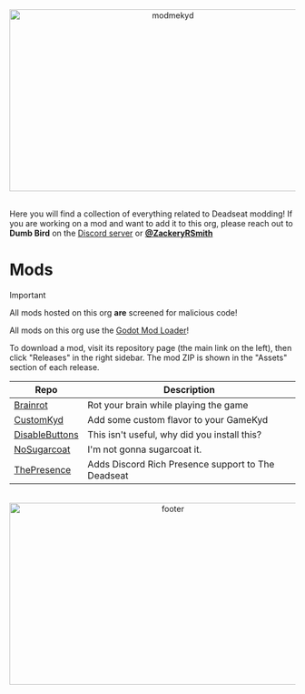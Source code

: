 <!-- HEAD -->
<div align=center>
  <img width="560" height="320" alt="modmekyd" src="https://github.com/user-attachments/assets/7a831ae5-77df-43af-adf5-4f105015f595" />
</div>
<br />

Here you will find a collection of everything related to Deadseat modding! If you are working on a mod and want to add it to this org, please reach out to **Dumb Bird** on the [Discord server](https://discord.com/invite/hnAY7DGPcS) or [**@ZackeryRSmith**](https://github.com/ZackeryRSmith)

# Mods
> [!IMPORTANT] 
> All mods hosted on this org **are** screened for malicious code!

All mods on this org use the [Godot Mod Loader](https://github.com/GodotModding/godot-mod-loader)!

To download a mod, visit its repository page (the main link on the left), then click "Releases" in the right sidebar. The mod ZIP is shown in the "Assets" section of each release.

| Repo | Description |
| --- | --- |
| [Brainrot](https://github.com/DeadseatModding/Brainrot) | Rot your brain while playing the game |
| [CustomKyd](https://github.com/DeadseatModding/CustomKyd) | Add some custom flavor to your GameKyd |
| [DisableButtons](https://github.com/DeadseatModding/DisableButtons) | This isn't useful, why did you install this? |
| [NoSugarcoat](https://github.com/DeadseatModding/NoSugarcoat) | I'm not gonna sugarcoat it. |
| [ThePresence](https://github.com/DeadseatModding/ThePresence) | Adds Discord Rich Presence support to The Deadseat |

<br />
<div align=center>
  <img width="560" height="320" alt="footer" src="https://github.com/user-attachments/assets/ef34736c-b6c0-426b-8a18-23d8c6d427e3" />
</div>
<!-- FOOTER -->
